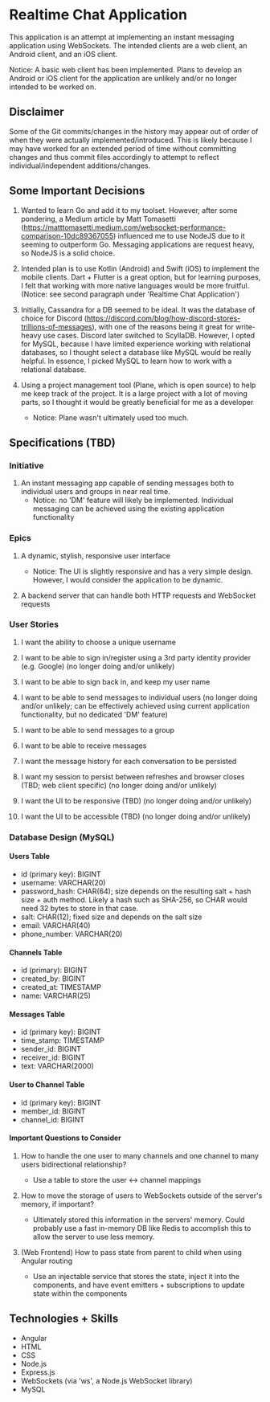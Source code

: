 # Realtime Chat Application

This application is an attempt at implementing an instant messaging application using WebSockets. The intended clients are a web client, an Android client, and an iOS client.  

Notice: A basic web client has been implemented. Plans to develop an Android or iOS client for the application are unlikely and/or no longer intended to be worked on.

## Disclaimer

Some of the Git commits/changes in the history may appear out of order of when they were actually implemented/introduced. This is likely because I may have worked for an extended period of time without committing changes and thus commit files accordingly to attempt to reflect individual/independent additions/changes.

## Some Important Decisions

1. Wanted to learn Go and add it to my toolset. However, after some pondering, a Medium article by Matt Tomasetti (https://matttomasetti.medium.com/websocket-performance-comparison-10dc89367055) influenced me to use NodeJS due to it seeming to outperform Go. Messaging applications are request heavy, so NodeJS is a solid choice.

2. Intended plan is to use Kotlin (Android) and Swift (iOS) to implement the mobile clients. Dart + Flutter is a great option, but for learning purposes, I felt that working with more native languages would be more fruitful. (Notice: see second paragraph under 'Realtime Chat Application')

3. Initially, Cassandra for a DB seemed to be ideal. It was the database of choice for Discord (https://discord.com/blog/how-discord-stores-trillions-of-messages), with one of the reasons being it great for write-heavy use cases. Discord later switched to ScyllaDB. However, I opted for MySQL, because I have limited experience working with relational databases, so I thought select a database like MySQL would be really helpful. In essence, I picked MySQL to learn how to work with a relational database. 

4. Using a project management tool (Plane, which is open source) to help me keep track of the project. It is a large project with a lot of moving parts, so I thought it would be greatly beneficial for me as a developer
    * Notice: Plane wasn't ultimately used too much. 

## Specifications (TBD)

### Initiative

1. An instant messaging app capable of sending messages both to individual users and groups in near real time. 
    * Notice: no 'DM' feature will likely be implemented. Individual messaging can be achieved using the existing application functionality

### Epics

1. A dynamic, stylish, responsive user interface 
    * Notice: The UI is slightly responsive and has a very simple design. However, I would consider the application to be dynamic.

2. A backend server that can handle both HTTP requests and WebSocket requests

### User Stories

1. I want the ability to choose a unique username

2. I want to be able to sign in/register using a 3rd party identity provider (e.g. Google) (no longer doing and/or unlikely)

3. I want to be able to sign back in, and keep my user name

4. I want to be able to send messages to individual users (no longer doing and/or unlikely; can be effectively achieved using current application functionality, but no dedicated 'DM' feature)

5. I want to be able to send messages to a group

6. I want to be able to receive messages

7. I want the message history for each conversation to be persisted

8. I want my session to persist between refreshes and browser closes (TBD; web client specific) (no longer doing and/or unlikely)

9. I want the UI to be responsive (TBD) (no longer doing and/or unlikely)

10. I want the UI to be accessible (TBD) (no longer doing and/or unlikely)

### Database Design (MySQL)

#### Users Table
* id (primary key): BIGINT
* username: VARCHAR(20)
* password_hash: CHAR(64); size depends on the resulting salt + hash size + auth method. Likely a hash such as SHA-256, so CHAR would need 32 bytes to store in that case.
* salt: CHAR(12); fixed size and depends on the salt size
* email: VARCHAR(40)
* phone_number: VARCHAR(20)

#### Channels Table
* id (primary): BIGINT
* created_by: BIGINT
* created_at: TIMESTAMP
* name: VARCHAR(25)


#### Messages Table
* id (primary key): BIGINT
* time_stamp: TIMESTAMP
* sender_id: BIGINT
* receiver_id: BIGINT
* text: VARCHAR(2000)

#### User to Channel Table
* id (primary key): BIGINT
* member_id: BIGINT
* channel_id: BIGINT


#### Important Questions to Consider
1. How to handle the one user to many channels and one channel to many users bidirectional relationship?
    * Use a table to store the user <-> channel mappings

2. How to move the storage of users to WebSockets outside of the server's memory, if important?
    * Ultimately stored this information in the servers' memory. Could probably use a fast in-memory DB like Redis to accomplish this to allow the server to use less memory.

3. (Web Frontend) How to pass state from parent to child when using Angular routing
    * Use an injectable service that stores the state, inject it into the components, and have event emitters + subscriptions to update state within the components

## Technologies + Skills

* Angular
* HTML
* CSS
* Node.js
* Express.js
* WebSockets (via 'ws', a Node.js WebSocket library)
* MySQL









